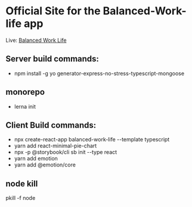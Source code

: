 # Official Site for the Balanced-Work-life app

Live: [Balanced Work Life](https://balanced-work-life.herokuapp.com)


## Server build commands:
- npm install -g yo generator-express-no-stress-typescript-mongoose

## monorepo
 - lerna init
## Client Build commands:
- npx create-react-app balanced-work-life --template typescript
- yarn add react-minimal-pie-chart
- npx -p @storybook/cli sb init --type react 
- yarn add emotion
- yarn add @emotion/core



## node kill
pkill -f node
